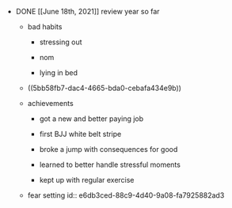 - DONE [[June 18th, 2021]] review year so far
	 - bad habits
		 - stressing out

		 - nom

		 - lying in bed

	 - ((5bb58fb7-dac4-4665-bda0-cebafa434e9b))

	 - achievements 
		 - got a new and better paying job

		 - first BJJ white belt stripe

		 - broke a jump with consequences for good

		 - learned to better handle stressful moments

		 - kept up with regular exercise

	 - fear setting
id:: e6db3ced-88c9-4d40-9a08-fa7925882ad3
